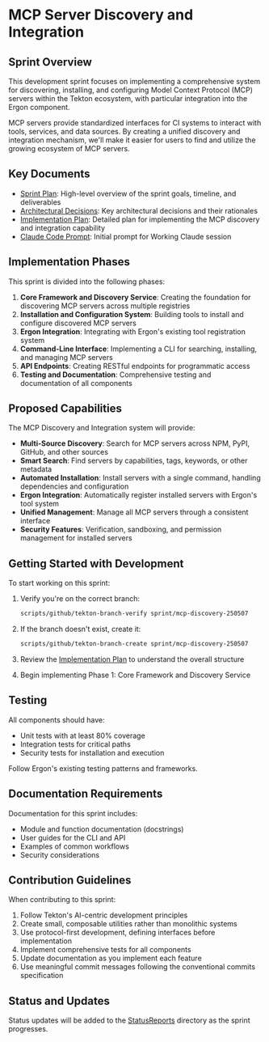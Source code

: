 # MCP Server Discovery and Integration

## Sprint Overview

This development sprint focuses on implementing a comprehensive system for discovering, installing, and configuring Model Context Protocol (MCP) servers within the Tekton ecosystem, with particular integration into the Ergon component.

MCP servers provide standardized interfaces for CI systems to interact with tools, services, and data sources. By creating a unified discovery and integration mechanism, we'll make it easier for users to find and utilize the growing ecosystem of MCP servers.

## Key Documents

- [Sprint Plan](SprintPlan.md): High-level overview of the sprint goals, timeline, and deliverables
- [Architectural Decisions](ArchitecturalDecisions.md): Key architectural decisions and their rationales
- [Implementation Plan](ImplementationPlan.md): Detailed plan for implementing the MCP discovery and integration capability
- [Claude Code Prompt](ClaudeCodePrompt.md): Initial prompt for Working Claude session

## Implementation Phases

This sprint is divided into the following phases:

1. **Core Framework and Discovery Service**: Creating the foundation for discovering MCP servers across multiple registries
2. **Installation and Configuration System**: Building tools to install and configure discovered MCP servers
3. **Ergon Integration**: Integrating with Ergon's existing tool registration system
4. **Command-Line Interface**: Implementing a CLI for searching, installing, and managing MCP servers
5. **API Endpoints**: Creating RESTful endpoints for programmatic access
6. **Testing and Documentation**: Comprehensive testing and documentation of all components

## Proposed Capabilities

The MCP Discovery and Integration system will provide:

- **Multi-Source Discovery**: Search for MCP servers across NPM, PyPI, GitHub, and other sources
- **Smart Search**: Find servers by capabilities, tags, keywords, or other metadata
- **Automated Installation**: Install servers with a single command, handling dependencies and configuration
- **Ergon Integration**: Automatically register installed servers with Ergon's tool system
- **Unified Management**: Manage all MCP servers through a consistent interface
- **Security Features**: Verification, sandboxing, and permission management for installed servers

## Getting Started with Development

To start working on this sprint:

1. Verify you're on the correct branch:
   ```bash
   scripts/github/tekton-branch-verify sprint/mcp-discovery-250507
   ```

2. If the branch doesn't exist, create it:
   ```bash
   scripts/github/tekton-branch-create sprint/mcp-discovery-250507
   ```

3. Review the [Implementation Plan](ImplementationPlan.md) to understand the overall structure

4. Begin implementing Phase 1: Core Framework and Discovery Service

## Testing

All components should have:

- Unit tests with at least 80% coverage
- Integration tests for critical paths
- Security tests for installation and execution

Follow Ergon's existing testing patterns and frameworks.

## Documentation Requirements

Documentation for this sprint includes:

- Module and function documentation (docstrings)
- User guides for the CLI and API
- Examples of common workflows
- Security considerations

## Contribution Guidelines

When contributing to this sprint:

1. Follow Tekton's AI-centric development principles
2. Create small, composable utilities rather than monolithic systems
3. Use protocol-first development, defining interfaces before implementation
4. Implement comprehensive tests for all components
5. Update documentation as you implement each feature
6. Use meaningful commit messages following the conventional commits specification

## Status and Updates

Status updates will be added to the [StatusReports](StatusReports/) directory as the sprint progresses.